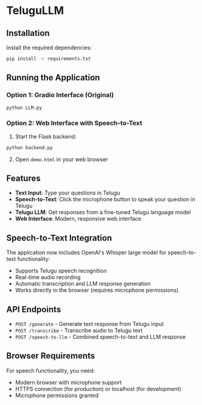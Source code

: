 # TeluguLLM

## Installation

Install the required dependencies:

```bash
pip install -r requirements.txt
```

## Running the Application

### Option 1: Gradio Interface (Original)
```bash
python LLM.py
```

### Option 2: Web Interface with Speech-to-Text
1. Start the Flask backend:
```bash
python backend.py
```

2. Open `demo.html` in your web browser

## Features

- **Text Input**: Type your questions in Telugu
- **Speech-to-Text**: Click the microphone button to speak your question in Telugu
- **Telugu LLM**: Get responses from a fine-tuned Telugu language model
- **Web Interface**: Modern, responsive web interface

## Speech-to-Text Integration

The application now includes OpenAI's Whisper large model for speech-to-text functionality:
- Supports Telugu speech recognition
- Real-time audio recording
- Automatic transcription and LLM response generation
- Works directly in the browser (requires microphone permissions)

## API Endpoints

- `POST /generate` - Generate text response from Telugu input
- `POST /transcribe` - Transcribe audio to Telugu text
- `POST /speech-to-llm` - Combined speech-to-text and LLM response

## Browser Requirements

For speech functionality, you need:
- Modern browser with microphone support
- HTTPS connection (for production) or localhost (for development)
- Microphone permissions granted
